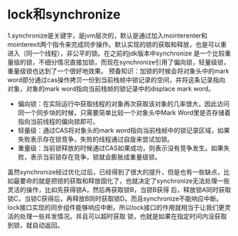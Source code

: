 # lock和synchronize  
1.synchronize是关键字，是jvm层次的，默认是通过加入mointerenter和mointerexit两个指令来完成同步操作。默认实现的锁的获取和释放，也是可以重进入（同一个线程），非公平的锁。在之前的jdk版本中synchronize
是一个比较重量级的锁，不细分情况直接加锁，而现在synchronize引用了偏向锁，轻量级锁，重量级锁也达到了一个很好地效果。
预备知识：加锁的时候会将对象头中的mark word部分通过cas操作拷贝一份到当前栈帧中锁记录的空间，并将这条记录指向对象，对象的mark word指向当前栈帧的锁记录中的displace mark word。  

- 偏向锁：在实际运行中获取线程的对象再次获取该对象的几率很大，因此访问同一个同步块的时候，只需要简单比较一个对象头中Mark Word里是否存储着指向当前线程的偏向锁即可。
- 轻量级：通过CAS将对象头的mark word指向当前栈帧中的锁记录区域，如果失败表示存在锁竞争，失败的线程通过自旋来尝试加锁。
- 重量级：当前锁释放的时候通过CAS如果成功，则表示没有竞争发生。如果失败，表示当前锁存在竞争，锁就会膨胀成重量级锁。  

虽然synchronize经过优化过后，已经得到了很大的提升，但是也有一些缺点，比如最要命的就是把锁的获取和释放固化了，也就决定了synchronize无法处理一些灵活的操作，比如先获得锁A，然后再获取锁B，当锁B获得
后，释放锁A同时获取锁C，当锁C获得后，再释放B同时获取锁D。而且synchronize不能响应中断。lock接口实现的同步组件能够响应中断。所以lock接口的作用就相当于让我们更灵活的处理一些并发情况。并且可以超时获取
锁，也就是如果在指定时间内没获取到锁，就自动返回。

